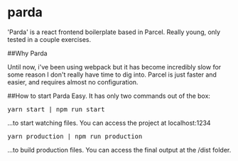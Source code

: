 # parda
'Parda' is a react frontend boilerplate based in Parcel. 
Really young, only tested in a couple exercises. 

##Why Parda

Until now, i've been using webpack but it has become incredibly slow for some reason I don't really have time to dig into. 
Parcel is just faster and easier, and requires almost no configuration. 

##How to start Parda
Easy. It has only two commands out of the box: 
<pre>yarn start | npm run start</pre>
...to start watching files. You can access the project at localhost:1234

<pre>yarn production | npm run production</pre>
...to build production files. You can access the final output at the /dist folder.



